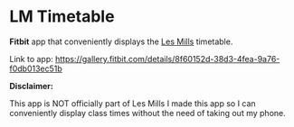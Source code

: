 # LM Timetable

**Fitbit** app that conveniently displays the <a href="https://www.lesmills.co.nz/timetable">Les Mills</a> timetable.

Link to app: https://gallery.fitbit.com/details/8f60152d-38d3-4fea-9a76-f0db013ec51b

**Disclaimer:**

This app is NOT officially part of Les Mills I made this app so I can conveniently display class times without the need of taking out my phone.

